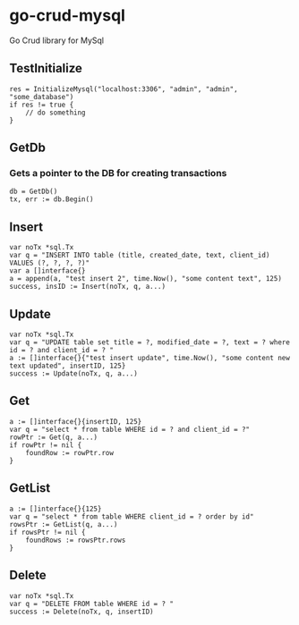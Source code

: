 go-crud-mysql 
==============

Go Crud library for MySql

## TestInitialize

```
res = InitializeMysql("localhost:3306", "admin", "admin", "some_database")	
if res != true {
	// do something
}

```

## GetDb
### Gets a pointer to the DB for creating transactions

```
db = GetDb()
tx, err := db.Begin()

```

## Insert

```
var noTx *sql.Tx
var q = "INSERT INTO table (title, created_date, text, client_id) VALUES (?, ?, ?, ?)"
var a []interface{}
a = append(a, "test insert 2", time.Now(), "some content text", 125)	
success, insID := Insert(noTx, q, a...)

```

## Update

```
var noTx *sql.Tx
var q = "UPDATE table set title = ?, modified_date = ?, text = ? where id = ? and client_id = ? "
a := []interface{}{"test insert update", time.Now(), "some content new text updated", insertID, 125}
success := Update(noTx, q, a...)

```

## Get

```
a := []interface{}{insertID, 125}
var q = "select * from table WHERE id = ? and client_id = ?"
rowPtr := Get(q, a...)
if rowPtr != nil {
	foundRow := rowPtr.row
}

```

## GetList

```
a := []interface{}{125}
var q = "select * from table WHERE client_id = ? order by id"
rowsPtr := GetList(q, a...)
if rowsPtr != nil {	
	foundRows := rowsPtr.rows
}

```

## Delete

```
var noTx *sql.Tx
var q = "DELETE FROM table WHERE id = ? "
success := Delete(noTx, q, insertID)

```
